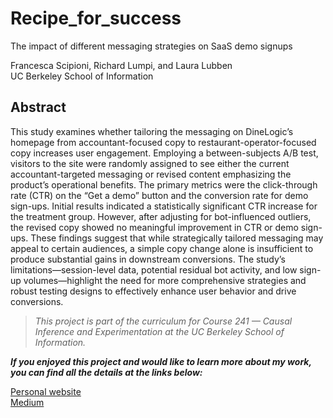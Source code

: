 # Recipe_for_success
The impact of different messaging strategies on SaaS demo signups

Francesca Scipioni, Richard Lumpi, and Laura Lubben <br>
UC Berkeley School of Information

## Abstract

This study examines whether tailoring the messaging on DineLogic’s homepage from accountant-focused copy to restaurant-operator-focused copy increases user engagement. Employing a between-subjects A/B test, visitors to the site were randomly assigned to see either the current accountant-targeted messaging or revised content emphasizing the product’s operational benefits. The primary metrics were the click-through rate (CTR) on the “Get a demo” button and the conversion rate for demo sign-ups. Initial results indicated a statistically significant CTR increase for the treatment group. However, after adjusting for bot-influenced outliers, the revised copy showed no meaningful improvement in CTR or demo sign-ups. These findings suggest that while strategically tailored messaging may appeal to certain audiences, a simple copy change alone is insufficient to produce substantial gains in downstream conversions. The study’s limitations—session-level data, potential residual bot activity, and low sign-up volumes—highlight the need for more comprehensive strategies and robust testing designs to effectively enhance user behavior and drive conversions.

> *This project is part of the curriculum for Course 241 — Causal Inference and Experimentation at the UC Berkeley School of Information.*

***If you enjoyed this project and would like to learn more about my work, you can find all the details at the links below:***

[Personal website](https://www.francescascipioni.com/portfolio/project-two-llrgk-lazhe) <br>
[Medium](https://medium.com/@fra.scipioni.83/why-tweaking-your-homepage-copy-could-be-the-best-saas-investment-you-make-this-year-1100fe0cd08d)
